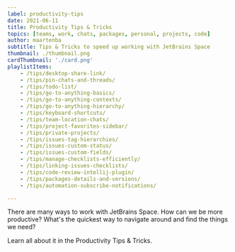```yaml
---
label: productivity-tips
date: 2021-06-11
title: Productivity Tips & Tricks
topics: [teams, work, chats, packages, personal, projects, code]
author: maartenba
subtitle: Tips & Tricks to speed up working with JetBrains Space
thumbnail: ./thumbnail.png
cardThumbnail: './card.png'
playlistItems:
    - /tips/desktop-share-link/
    - /tips/pin-chats-and-threads/
    - /tips/todo-list/
    - /tips/go-to-anything-basics/
    - /tips/go-to-anything-contexts/
    - /tips/go-to-anything-hierarchy/
    - /tips/keyboard-shortcuts/
    - /tips/team-location-chats/
    - /tips/project-favorites-sidebar/
    - /tips/private-projects/
    - /tips/issues-tag-hierarchies/
    - /tips/issues-custom-status/
    - /tips/issues-custom-fields/
    - /tips/manage-checklists-efficiently/
    - /tips/linking-issues-checklists/
    - /tips/code-review-intellij-plugin/
    - /tips/packages-details-and-versions/
    - /tips/automation-subscribe-notifications/

---
```



There are many ways to work with JetBrains Space. How can we be more productive? What's the quickest way to navigate around and find the things we need?

Learn all about it in the Productivity Tips & Tricks.
